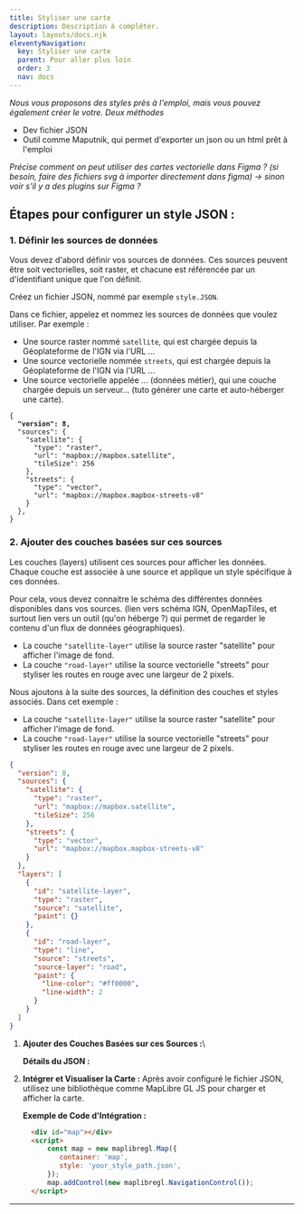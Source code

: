 ```yaml
---
title: Styliser une carte
description: Description à compléter.
layout: layouts/docs.njk
eleventyNavigation:
  key: Styliser une carte
  parent: Pour aller plus loin
  order: 3
  nav: docs
---
```


_Nous vous proposons des styles près à l'emploi, mais vous pouvez également créer le votre. Deux méthodes_

* Dev fichier JSON
* Outil comme Maputnik, qui permet d'exporter un json ou un html prêt à l'emploi

_Précise comment on peut utiliser des cartes vectorielle dans Figma ? (si besoin, faire des fichiers svg à importer directement dans figma) -> sinon voir s'il y a des plugins sur Figma ?_

## **Étapes pour configurer un style JSON :**&#x20;

### **1. Définir les sources de données**

Vous devez d'abord définir vos sources de données. Ces sources peuvent être soit vectorielles, soit raster, et chacune est référencée par un d'identifiant unique que l'on définit.




Créez un fichier JSON, nommé par exemple `style.JSON`.

Dans ce fichier, appelez et nommez les sources de données que voulez utiliser. Par exemple :

* Une source raster nommé `satellite`, qui est chargée depuis la Géoplateforme de l'IGN via l'URL ...
* Une source vectorielle nommée `streets`, qui est chargée depuis la Géoplateforme de l'IGN via l'URL ...
* Une source vectorielle appelée ... (données métier), qui une couche chargée depuis un serveur... (tuto générer une carte et auto-héberger une carte).


<pre class="language-json"><code class="lang-json">{
<strong>  "version": 8,
</strong>  "sources": {
    "satellite": {
      "type": "raster",
      "url": "mapbox://mapbox.satellite",
      "tileSize": 256
    },
    "streets": {
      "type": "vector",
      "url": "mapbox://mapbox.mapbox-streets-v8"
    }
  },
}
</code></pre>




### 2. **Ajouter des couches basées sur ces sources**

Les couches (layers) utilisent ces sources pour afficher les données. Chaque couche est associée à une source et applique un style spécifique à ces données.

Pour cela, vous devez connaitre le schéma des différentes données disponibles dans vos sources. (lien vers schéma IGN, OpenMapTiles, et surtout lien vers un outil (qu'on héberge ?) qui permet de regarder le contenu d'un flux de données géographiques).


* La couche `"satellite-layer"` utilise la source raster "satellite" pour afficher l'image de fond.
* La couche `"road-layer"` utilise la source vectorielle "streets" pour styliser les routes en rouge avec une largeur de 2 pixels.



Nous ajoutons à la suite des sources,  la définition des couches et styles associés. Dans cet exemple :

* &#x20;La couche `"satellite-layer"` utilise la source raster "satellite" pour afficher l'image de fond.
* La couche `"road-layer"` utilise la source vectorielle "streets" pour styliser les routes en rouge avec une largeur de 2 pixels.

```json
{
  "version": 8,
  "sources": {
    "satellite": {
      "type": "raster",
      "url": "mapbox://mapbox.satellite",
      "tileSize": 256
    },
    "streets": {
      "type": "vector",
      "url": "mapbox://mapbox.mapbox-streets-v8"
    }
  },
  "layers": [
    {
      "id": "satellite-layer",
      "type": "raster",
      "source": "satellite",
      "paint": {}
    },
    {
      "id": "road-layer",
      "type": "line",
      "source": "streets",
      "source-layer": "road",
      "paint": {
        "line-color": "#ff0000",
        "line-width": 2
      }
    }
  ]
}
```

1.  **Ajouter des Couches Basées sur ces Sources :**\


    **Détails du JSON :**


2.  **Intégrer et Visualiser la Carte :** Après avoir configuré le fichier JSON, utilisez une bibliothèque comme MapLibre GL JS pour charger et afficher la carte.

    **Exemple de Code d'Intégration :**

    ```html
      <div id="map"></div>
      <script>
          const map = new maplibregl.Map({
             container: 'map',
             style: 'your_style_path.json',
          });
          map.addControl(new maplibregl.NavigationControl());
      </script>
    ```

***

